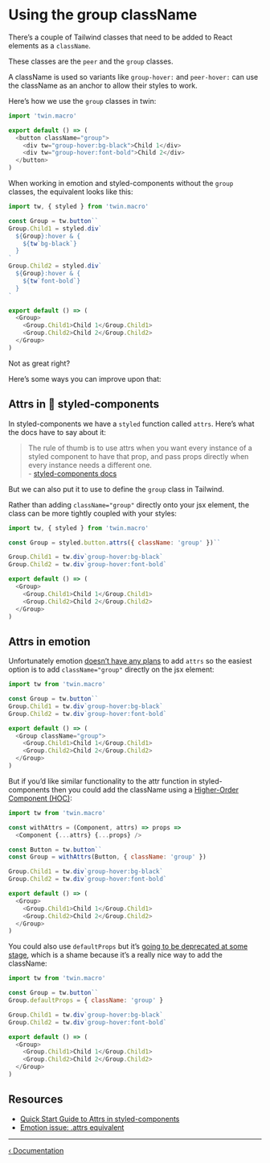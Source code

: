 # Using the group className

There’s a couple of Tailwind classes that need to be added to React elements as a `className`.

These classes are the `peer` and the `group` classes.

A className is used so variants like `group-hover:` and `peer-hover:` can use the className as an anchor to allow their styles to work.

Here’s how we use the `group` classes in twin:

```js
import 'twin.macro'

export default () => (
  <button className="group">
    <div tw="group-hover:bg-black">Child 1</div>
    <div tw="group-hover:font-bold">Child 2</div>
  </button>
)
```

When working in emotion and styled-components without the `group` classes, the equivalent looks like this:

```js
import tw, { styled } from 'twin.macro'

const Group = tw.button``
Group.Child1 = styled.div`
  ${Group}:hover & {
    ${tw`bg-black`}
  }
`
Group.Child2 = styled.div`
  ${Group}:hover & {
    ${tw`font-bold`}
  }
`

export default () => (
  <Group>
    <Group.Child1>Child 1</Group.Child1>
    <Group.Child2>Child 2</Group.Child2>
  </Group>
)
```

Not as great right?

Here’s some ways you can improve upon that:

## Attrs in 💅&nbsp;styled&#8209;components

In styled-components we have a `styled` function called `attrs`.
Here’s what the docs have to say about it:

> The rule of thumb is to use attrs when you want every instance of a styled component to have that prop, and pass props directly when every instance needs a different one.<br/>- [styled-components docs](https://styled-components.com/docs/faqs#when-to-use-attrs)

But we can also put it to use to define the `group` class in Tailwind.

Rather than adding `className="group"` directly onto your jsx element, the class can be more tightly coupled with your styles:

```js
import tw, { styled } from 'twin.macro'

const Group = styled.button.attrs({ className: 'group' })``

Group.Child1 = tw.div`group-hover:bg-black`
Group.Child2 = tw.div`group-hover:font-bold`

export default () => (
  <Group>
    <Group.Child1>Child 1</Group.Child1>
    <Group.Child2>Child 2</Group.Child2>
  </Group>
)
```

## Attrs in emotion

Unfortunately emotion [doesn’t have any plans](https://github.com/emotion-js/emotion/issues/821) to add `attrs` so the easiest option is to add `className="group"` directly on the jsx element:

```js
import tw from 'twin.macro'

const Group = tw.button``
Group.Child1 = tw.div`group-hover:bg-black`
Group.Child2 = tw.div`group-hover:font-bold`

export default () => (
  <Group className="group">
    <Group.Child1>Child 1</Group.Child1>
    <Group.Child2>Child 2</Group.Child2>
  </Group>
)
```

But if you’d like similar functionality to the attr function in styled-components then you could add the className using a [Higher-Order Component (HOC)](https://reactjs.org/docs/higher-order-components.html):

```js
import tw from 'twin.macro'

const withAttrs = (Component, attrs) => props =>
  <Component {...attrs} {...props} />

const Button = tw.button``
const Group = withAttrs(Button, { className: 'group' })

Group.Child1 = tw.div`group-hover:bg-black`
Group.Child2 = tw.div`group-hover:font-bold`

export default () => (
  <Group>
    <Group.Child1>Child 1</Group.Child1>
    <Group.Child2>Child 2</Group.Child2>
  </Group>
)
```

You could also use `defaultProps` but it’s [going to be deprecated at some stage](https://twitter.com/dan_abramov/status/1133878326358171650), which is a shame because it’s a really nice way to add the className:

```js
import tw from 'twin.macro'

const Group = tw.button``
Group.defaultProps = { className: 'group' }

Group.Child1 = tw.div`group-hover:bg-black`
Group.Child2 = tw.div`group-hover:font-bold`

export default () => (
  <Group>
    <Group.Child1>Child 1</Group.Child1>
    <Group.Child2>Child 2</Group.Child2>
  </Group>
)
```

## Resources

- [Quick Start Guide to Attrs in styled-components](https://scalablecss.com/styled-components-attrs/)
- [Emotion issue: .attrs equivalent](https://github.com/emotion-js/emotion/issues/821)

---

[&lsaquo; Documentation](https://github.com/ben-rogerson/twin.macro/blob/master/docs/index.md)
